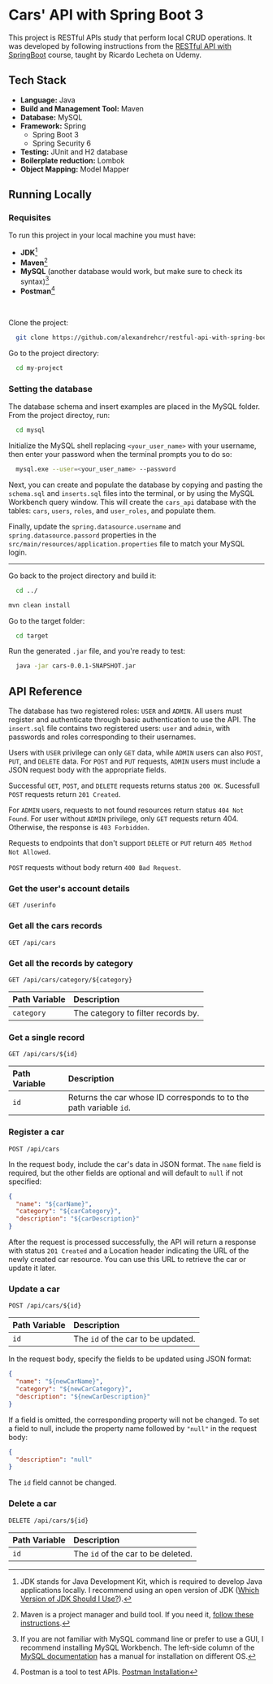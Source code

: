 # Cars' API with Spring Boot 3

This project is RESTful APIs study that perform local CRUD operations. It was developed by following instructions from the [RESTful API with SpringBoot](https://www.udemy.com/course/springboot-essencial/) course, taught by Ricardo Lecheta on Udemy.

## Tech Stack

- **Language:** Java
- **Build and Management Tool:** Maven
- **Database:** MySQL
- **Framework:** Spring
  - Spring Boot 3
  - Spring Security 6
- **Testing:** JUnit and H2 database
- **Boilerplate reduction:** Lombok
- **Object Mapping:** Model Mapper

## Running Locally

### Requisites

To run this project in your local machine you must have:

- **JDK**[^1]
- **Maven**[^2]
- **MySQL** (another database would work, but make sure to check its syntax)[^3]
- **Postman**[^4]

[^1]: JDK stands for Java Development Kit, which is required to develop Java applications locally. I recommend using an open version of JDK ([Which Version of JDK Should I Use?](https://whichjdk.com/)).

[^2]: Maven is a project manager and build tool. If you need it, [follow these instructions](https://maven.apache.org/guides/getting-started/maven-in-five-minutes.html).

[^3]: If you are not familiar with MySQL command line or prefer to use a GUI, I recommend installing MySQL Workbench. The left-side column of the [MySQL documentation](https://dev.mysql.com/doc/refman/8.0/en/getting-mysql.html) has a manual for installation on different OS.

[^4]: Postman is a tool to test APIs. [Postman Installation](https://www.postman.com/downloads/)

<br>

Clone the project:

```bash
  git clone https://github.com/alexandrehcr/restful-api-with-spring-boot-3.git
```

Go to the project directory:

```bash
  cd my-project
```

### Setting the database

The database schema and insert examples are placed in the MySQL folder. From the project directoy, run:

```bash
  cd mysql
```

Initialize the MySQL shell replacing `<your_user_name>` with your username, then enter your password when the terminal prompts you to do so:

```bash
  mysql.exe --user=<your_user_name> --password 
```

Next, you can create and populate the database by copying and pasting the `schema.sql` and `inserts.sql` files into the terminal, or by using the MySQL Workbench query window. This will create the `cars_api` database with the tables: `cars`, `users`, `roles`, and `user_roles`, and populate them.

Finally, update the `spring.datasource.username` and `spring.datasource.passord` properties in the `src/main/resources/application.properties` file to match your MySQL login.

----

Go back to the project directory and build it:

```bash
  cd ../
```

```bash
mvn clean install
```

Go to the target folder:

```bash
  cd target
```

Run the generated `.jar` file, and you're ready to test:

```bash
  java -jar cars-0.0.1-SNAPSHOT.jar
```

## API Reference

The database has two registered roles: `USER` and `ADMIN`. All users must register and authenticate through basic authentication to use the API. The `insert.sql` file contains two registered users: `user` and `admin`, with passwords and roles corresponding to their usernames.

Users with `USER` privilege can only `GET` data, while `ADMIN` users can also `POST`, `PUT`, and `DELETE` data. For `POST` and `PUT` requests, `ADMIN` users must include a JSON request body with the appropriate fields.

Successful `GET`, `POST`, and `DELETE` requests returns status `200 OK`. Sucessfull `POST` requests return `201 Created`.

For `ADMIN` users, requests to not found resources return status `404 Not Found`. For user without `ADMIN` privilege, only `GET` requests return 404. Otherwise, the response is `403 Forbidden`.

Requests to endpoints that don't support `DELETE` or `PUT` return `405 Method Not Allowed`.

`POST` requests without body return `400 Bad Request`.


### Get the user's account details

```http
GET /userinfo
```

### Get all the cars records

```http
GET /api/cars
```


### Get all the records by category

```http
GET /api/cars/category/${category} 
```

| Path Variable | Description                        |
|:--------------|:-----------------------------------|
| `category`    | The category to filter records by. |


### Get a single record

```http
GET /api/cars/${id}
```

| Path Variable | Description                                                        |
|:--------------|:-------------------------------------------------------------------|
| `id`          | Returns the car whose ID corresponds to to the path variable `id`. |


### Register a car

```http
POST /api/cars
```

In the request body, include the car's data in JSON format. The `name` field is required, but the other fields are optional and will default to `null` if not specified:

```JSON
{
  "name": "${carName}",
  "category": "${carCategory}",
  "description": "${carDescription}"
}
```

After the request is processed successfully, the API will return a response with status `201 Created` and a Location header indicating the URL of the newly created car resource. You can use this URL to retrieve the car or update it later.


### Update a car

```http
POST /api/cars/${id}
```

| Path Variable | Description                        |
|:--------------|:-----------------------------------|
| `id`          | The `id` of the car to be updated. |

In the request body, specify the fields to be updated using JSON format:

```JSON
{
  "name": "${newCarName}",
  "category": "${newCarCategory}",
  "description": "${newCarDescription}"
}
```

If a field is omitted, the corresponding property will not be changed. To set a field to null, include the property name followed by `"null"` in the request body:

```JSON
{
  "description": "null"
}
```

The `id` field cannot be changed.


### Delete a car

```http
DELETE /api/cars/${id}
```

| Path Variable | Description                        |
|:--------------|:-----------------------------------|
| `id`          | The `id` of the car to be deleted. |
